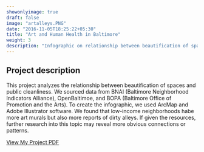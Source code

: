 ```yaml
---
showonlyimage: true
draft: false
image: "artalleys.PNG"
date: "2016-11-05T18:25:22+05:30"
title: "Art and Human Health in Baltimore"
weight: 3
description: "Infographic on relationship between beautification of spaces and public clealiness in Baltimore, MD."
---
```

## Project description

This project analyzes the relationship between beautification of spaces and public cleanliness. We sourced data from BNAI (Baltimore Neighborhood Indicators Alliance), OpenBaltimoe, and BOPA (Baltimore Office of Promotion and the Arts). To create the infographic, we used ArcMap and Adobe Illustrator software. We found that low-income neighborhoods habe more art murals but also more reports of dirty alleys. If given the resources, further research into this topic may reveal more obvious connections or patterns.

[View My Project PDF](/pdf/doesartcleanalleys.pdf)